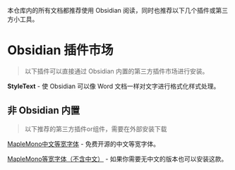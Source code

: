 
本仓库内的所有文档都推荐使用 Obsidian 阅读，同时也推荐以下几个插件或第三方小工具。

# Obsidian 插件市场

> 以下插件可以直接通过 Obsidian 内置的第三方插件市场进行安装。

**StyleText** - 使 Obsidian 可以像 Word 文档一样对文字进行格式化样式处理。

## 非 Obsidian 内置

> 以下推荐的第三方插件or组件，需要在外部安装下载

[MapleMono中文等宽字体](https://github.com/subframe7536/maple-font/releases/tag/cn-base) - 免费开源的中文等宽字体。

[MapleMono等宽字体（不含中文）](https://github.com/subframe7536/maple-font) - 如果你需要无中文的版本也可以安装这款。
